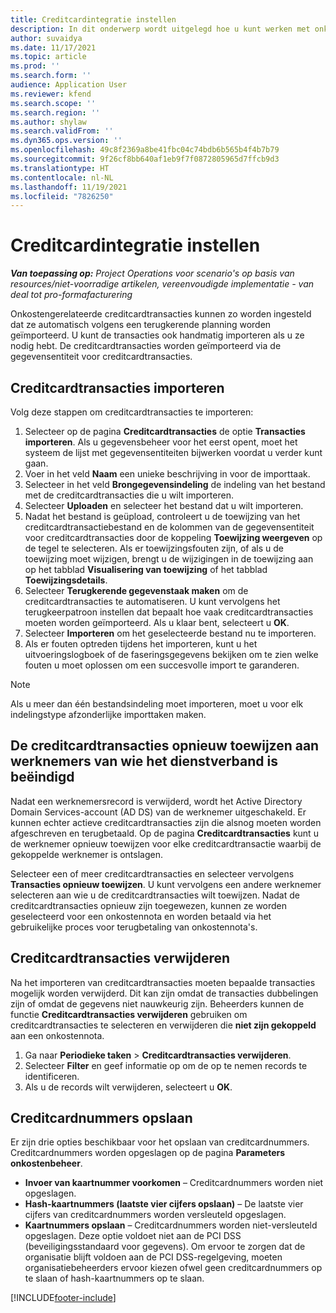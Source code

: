 ```yaml
---
title: Creditcardintegratie instellen
description: In dit onderwerp wordt uitgelegd hoe u kunt werken met onkostengerelateerde creditcardtransacties.
author: suvaidya
ms.date: 11/17/2021
ms.topic: article
ms.prod: ''
ms.search.form: ''
audience: Application User
ms.reviewer: kfend
ms.search.scope: ''
ms.search.region: ''
ms.author: shylaw
ms.search.validFrom: ''
ms.dyn365.ops.version: ''
ms.openlocfilehash: 49c8f2369a8be41fbc04c74bdb6b565b4f4b7b79
ms.sourcegitcommit: 9f26cf8bb640af1eb9f7f0872805965d7ffcb9d3
ms.translationtype: HT
ms.contentlocale: nl-NL
ms.lasthandoff: 11/19/2021
ms.locfileid: "7826250"
---
```

# <a name="set-up-credit-card-integration"></a>Creditcardintegratie instellen

_**Van toepassing op:** Project Operations voor scenario's op basis van resources/niet-voorradige artikelen, vereenvoudigde implementatie - van deal tot pro-formafacturering_

Onkostengerelateerde creditcardtransacties kunnen zo worden ingesteld dat ze automatisch volgens een terugkerende planning worden geïmporteerd. U kunt de transacties ook handmatig importeren als u ze nodig hebt. De creditcardtransacties worden geïmporteerd via de gegevensentiteit voor creditcardtransacties.

## <a name="import-credit-card-transactions"></a>Creditcardtransacties importeren

Volg deze stappen om creditcardtransacties te importeren:

1. Selecteer op de pagina **Creditcardtransacties** de optie **Transacties importeren**. Als u gegevensbeheer voor het eerst opent, moet het systeem de lijst met gegevensentiteiten bijwerken voordat u verder kunt gaan.
2. Voer in het veld **Naam** een unieke beschrijving in voor de importtaak.
3. Selecteer in het veld **Brongegevensindeling** de indeling van het bestand met de creditcardtransacties die u wilt importeren.
4. Selecteer **Uploaden** en selecteer het bestand dat u wilt importeren.
5. Nadat het bestand is geüpload, controleert u de toewijzing van het creditcardtransactiebestand en de kolommen van de gegevensentiteit voor creditcardtransacties door de koppeling **Toewijzing weergeven** op de tegel te selecteren. Als er toewijzingsfouten zijn, of als u de toewijzing moet wijzigen, brengt u de wijzigingen in de toewijzing aan op het tabblad **Visualisering van toewijzing** of het tabblad **Toewijzingsdetails**.
6. Selecteer **Terugkerende gegevenstaak maken** om de creditcardtransacties te automatiseren. U kunt vervolgens het terugkeerpatroon instellen dat bepaalt hoe vaak creditcardtransacties moeten worden geïmporteerd. Als u klaar bent, selecteert u **OK**.
7. Selecteer **Importeren** om het geselecteerde bestand nu te importeren.
8. Als er fouten optreden tijdens het importeren, kunt u het uitvoeringslogboek of de faseringsgegevens bekijken om te zien welke fouten u moet oplossen om een succesvolle import te garanderen.

> [!NOTE]
> Als u meer dan één bestandsindeling moet importeren, moet u voor elk indelingstype afzonderlijke importtaken maken.

## <a name="reassign-the-credit-card-transactions-for-terminated-employees"></a>De creditcardtransacties opnieuw toewijzen aan werknemers van wie het dienstverband is beëindigd

Nadat een werknemersrecord is verwijderd, wordt het Active Directory Domain Services-account (AD DS) van de werknemer uitgeschakeld. Er kunnen echter actieve creditcardtransacties zijn die alsnog moeten worden afgeschreven en terugbetaald. Op de pagina **Creditcardtransacties** kunt u de werknemer opnieuw toewijzen voor elke creditcardtransactie waarbij de gekoppelde werknemer is ontslagen.

Selecteer een of meer creditcardtransacties en selecteer vervolgens **Transacties opnieuw toewijzen**. U kunt vervolgens een andere werknemer selecteren aan wie u de creditcardtransacties wilt toewijzen. Nadat de creditcardtransacties opnieuw zijn toegewezen, kunnen ze worden geselecteerd voor een onkostennota en worden betaald via het gebruikelijke proces voor terugbetaling van onkostennota's.

## <a name="delete-credit-card-transactions"></a>Creditcardtransacties verwijderen 

Na het importeren van creditcardtransacties moeten bepaalde transacties mogelijk worden verwijderd. Dit kan zijn omdat de transacties dubbelingen zijn of omdat de gegevens niet nauwkeurig zijn. Beheerders kunnen de functie **Creditcardtransacties verwijderen** gebruiken om creditcardtransacties te selecteren en verwijderen die **niet zijn gekoppeld** aan een onkostennota. 

1. Ga naar **Periodieke taken** > **Creditcardtransacties verwijderen**.
2. Selecteer **Filter** en geef informatie op om de op te nemen records te identificeren.
3. Als u de records wilt verwijderen, selecteert u **OK**. 

## <a name="storing-credit-card-numbers"></a>Creditcardnummers opslaan

Er zijn drie opties beschikbaar voor het opslaan van creditcardnummers. Creditcardnummers worden opgeslagen op de pagina **Parameters onkostenbeheer**.

- **Invoer van kaartnummer voorkomen** – Creditcardnummers worden niet opgeslagen.
- **Hash-kaartnummers (laatste vier cijfers opslaan)** – De laatste vier cijfers van creditcardnummers worden versleuteld opgeslagen.
- **Kaartnummers opslaan** – Creditcardnummers worden niet-versleuteld opgeslagen. Deze optie voldoet niet aan de PCI DSS (beveiligingsstandaard voor gegevens). Om ervoor te zorgen dat de organisatie blijft voldoen aan de PCI DSS-regelgeving, moeten organisatiebeheerders ervoor kiezen ofwel geen creditcardnummers op te slaan of hash-kaartnummers op te slaan.

[!INCLUDE[footer-include](../includes/footer-banner.md)]
